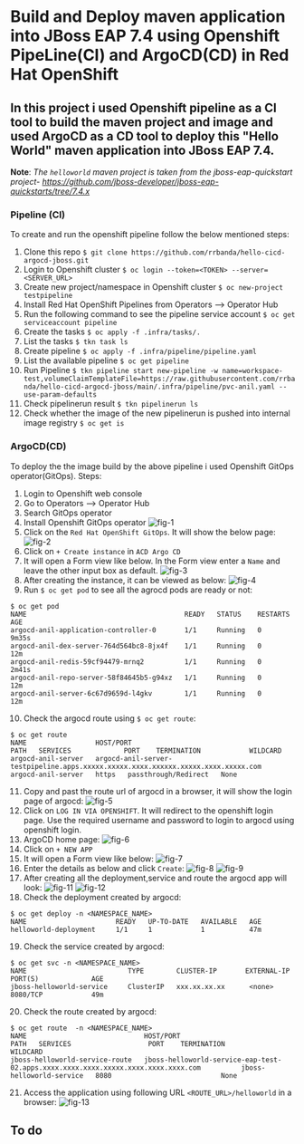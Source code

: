 # Build and Deploy maven application into JBoss EAP 7.4 using Openshift PipeLine(CI) and ArgoCD(CD) in Red Hat OpenShift


## In this project i used Openshift pipeline as a CI tool to build the maven project and image and used ArgoCD as a CD tool to deploy this "Hello World" maven application into JBoss EAP 7.4.

**Note**: *The `helloworld` maven project is taken from the jboss-eap-quickstart project- https://github.com/jboss-developer/jboss-eap-quickstarts/tree/7.4.x*

### Pipeline (CI)
To create and run the openshift pipeline follow the below mentioned steps:

1. Clone this repo `$ git clone https://github.com/rrbanda/hello-cicd-argocd-jboss.git`
2. Login to Openshift cluster `$ oc login --token=<TOKEN> --server=<SERVER_URL>`
3. Create new project/namespace in Openshift cluster `$ oc new-project testpipeline`
4. Install Red Hat OpenShift Pipelines from Operators --> Operator Hub
5. Run the following command to see the pipeline service account `$ oc get serviceaccount pipeline`
6. Create the tasks `$ oc apply -f .infra/tasks/.`
7. List the tasks `$ tkn task ls`
8. Create pipeline `$ oc apply -f .infra/pipeline/pipeline.yaml`
9. List the available pipeline `$ oc get pipeline`
10. Run Pipeline `$ tkn pipeline start new-pipeline -w name=workspace-test,volumeClaimTemplateFile=https://raw.githubusercontent.com/rrbanda/hello-cicd-argocd-jboss/main/.infra/pipeline/pvc-anil.yaml --use-param-defaults`
11. Check pipelinerun result `$ tkn pipelinerun ls`
12. Check whether the image of the new pipelinerun is pushed into internal image registry `$ oc get is`

### ArgoCD(CD)
To deploy the the image build by the above pipeline i used Openshift GitOps operator(GitOps). Steps:
1. Login to Openshift web console
2. Go to Operators --> Operator Hub
3. Search GitOps operator
4. Install Openshift GitOps operator
![fig-1](https://github.com/rrbanda/hello-cicd-argocd-jboss/blob/main/screenshots/gitops_operator.png)
5. Click on the `Red Hat OpenShift GitOps`. It will show the below page:
![fig-2](https://github.com/rrbanda/hello-cicd-argocd-jboss/blob/main/screenshots/inside_operator.png)
6. Click on `+ Create instance` in `ACD Argo CD` 
7. It will open a Form view like below. In the Form view enter a `Name` and leave the other input box as default.
![fig-3](https://github.com/rrbanda/hello-cicd-argocd-jboss/blob/main/screenshots/create_instance.png)
8. After creating the instance, it can be viewed as below:
![fig-4](https://github.com/rrbanda/hello-cicd-argocd-jboss/blob/main/screenshots/instance.png)
9. Run `$ oc get pod` to see all the agrocd pods are ready or not:
```
$ oc get pod
NAME                                       READY   STATUS    RESTARTS   AGE
argocd-anil-application-controller-0       1/1     Running   0          9m35s
argocd-anil-dex-server-764d564bc8-8jx4f    1/1     Running   0          12m
argocd-anil-redis-59cf94479-mrnq2          1/1     Running   0          2m41s
argocd-anil-repo-server-58f84645b5-g94xz   1/1     Running   0          12m
argocd-anil-server-6c67d9659d-l4gkv        1/1     Running   0          12m
```
10. Check the argocd route using `$ oc get route`:
```
$ oc get route
NAME                 HOST/PORT                                                                       PATH   SERVICES             PORT    TERMINATION            WILDCARD
argocd-anil-server   argocd-anil-server-testpipeline.apps.xxxxx.xxxxx.xxxx.xxxxxx.xxxxx.xxxx.xxxxx.com          argocd-anil-server   https   passthrough/Redirect   None
```

11. Copy and past the route url of argocd in a browser, it will show the login page of argocd:
![fig-5](https://github.com/rrbanda/hello-cicd-argocd-jboss/blob/main/screenshots/argocd_login.png)
12. Click on `LOG IN VIA OPENSHIFT`. It will redirect to the openshift login page. Use the required username and password to login to argocd using openshift login.
13. ArgoCD home page:
![fig-6](https://github.com/rrbanda/hello-cicd-argocd-jboss/blob/main/screenshots/argo_home.png)
14. Click on `+ NEW APP`
15. It will open a Form view like below:
![fig-7](https://github.com/rrbanda/hello-cicd-argocd-jboss/blob/main/screenshots/formview.png)
16. Enter the details as below and click `Create`:
![fig-8](https://github.com/rrbanda/hello-cicd-argocd-jboss/blob/main/screenshots/form1.png)
![fig-9](https://github.com/rrbanda/hello-cicd-argocd-jboss/blob/main/screenshots/form2.png)
17. After creating all the deployment,service and route the argocd app will look:
![fig-11](https://github.com/rrbanda/hello-cicd-argocd-jboss/blob/main/screenshots/app.png)
![fig-12](https://github.com/rrbanda/hello-cicd-argocd-jboss/blob/main/screenshots/app_view.png)
18. Check the deployment created by argocd:
```
$ oc get deploy -n <NAMESPACE_NAME>
NAME                      READY   UP-TO-DATE   AVAILABLE   AGE
helloworld-deployment     1/1     1            1           47m 
```
19. Check the service created by argocd:
```
$ oc get svc -n <NAMESPACE_NAME>
NAME                         TYPE        CLUSTER-IP       EXTERNAL-IP   PORT(S)             AGE
jboss-helloworld-service     ClusterIP   xxx.xx.xx.xx      <none>        8080/TCP            49m

```

20. Check the route created by argocd:
```
$ oc get route  -n <NAMESPACE_NAME>
NAME                             HOST/PORT                                                                            PATH   SERVICES                   PORT    TERMINATION            WILDCARD
jboss-helloworld-service-route   jboss-helloworld-service-eap-test-02.apps.xxxx.xxxx.xxxx.xxxxx.xxxx.xxxx.xxxx.com          jboss-helloworld-service   8080                           None

```
21. Access the application using following URL `<ROUTE_URL>/helloworld` in a browser:
![fig-13](https://github.com/rrbanda/hello-cicd-argocd-jboss/blob/main/screenshots/application.png)

## To do




